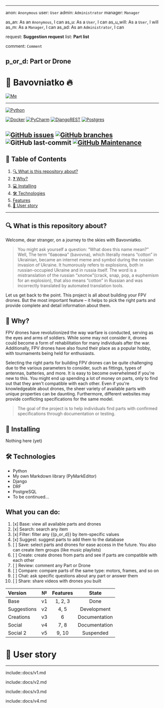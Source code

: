 ----
anon: `Anonymous`
user: `User`
admin: `Administrator`
manager: `Manager`

as_an: As an `Anonymous`, I can
as_u: As a `User`, I can
as_u_will: As a `User`, I will
as_m: As a `Manager`, I can
as_ad: As an `Administrator`, I can

request: **Suggestion request**
list: **Part list**

comment: `Comment`

p_or_d: Part or Drone
----

# 🚀 Bavovniatko 🔥
[![Me][user-badge]][user-url]

----

[![Python][python-badge]][python-url]

[![Docker][docker-badge]][docker-url]
[![PyCharm][pycharm-badge]][pycharm-url]
[![DjangoREST][django-rest-badge]][django-url]
[![Postgres][postgres-badge]][postgres-url]

[![GitHub issues][git-issues]][git-issues-url]
[![GitHub branches][git-branches]][git-url]
![GitHub last-commit][git-last-commit]
[![GitHub Maintenance][git-maintenance]][git-activity-url]
----
## 📝 Table of Contents
1. [🔍 What is this repository about?](#-what-is-this-repository-about)
2. [❓ Why?](#-why)
3. [💻 Installing](#-installing)
4. [🛠 Technologies](#-technologies)
5. [Features](#what-you-can-do)
6. [👤 User story](#-user-story)
____

## 🔍 What is this repository about?
Welcome, dear stranger, on a journey to the skies with Bavovniatko.

> You might ask yourself a question: “What does this name mean?” Well, The term “бавовна” (bavovna), which literally means “cotton” in Ukrainian, became an internet meme and symbol during the russian invasion of Ukraine. It humorously refers to explosions, both in russian-occupied Ukraine and in russia itself. The word is a mistranslation of the russian “хлопок”(crack, snap, pop, a euphemism for an explosion), that also means “cotton” in Russian and was incorrectly translated by automated translation tools.

Let us get back to the point.
This project is all about building your FPV drones. 
But the most important feature –
it helps to pick the right parts and provide complete and detail information about them.  

## 🤔 Why?
FPV drones have revolutionized the way warfare is conducted, serving as the eyes and arms of soldiers. While some may not consider it, drones could become a form of rehabilitation for many individuals after the war. Additionally, FPV drones have also found their place as a popular hobby, with tournaments being held for enthusiasts.

Selecting the right parts for building FPV drones can be quite challenging due to the various parameters to consider,
such as fittings, types of antennas, batteries, and more.
It is easy to become overwhelmed if you're new to this.
You might end up spending a lot of money on parts, only to find out that they aren't compatible with each other.
Even if you're knowledgeable about drones, the sheer variety of available parts with unique properties can be daunting.
Furthermore, different websites may provide conflicting specifications for the same model.

> The goal of the project is to help individuals find parts with confirmed specifications through documentation or testing.


## 🐒 Installing
Nothing here (yet)

## 🛠 Technologies
* Python
* My own Markdown library (PyMarkEditor)
* Django
* DRF
* PostgreSQL
* To be continued...

## What you can do:
1. [x] Base: view all available parts and drones
2. [x] Search: search any item 
3. [x] Filter: filter any {{p_or_d}} by item-specific values
4. [x] Suggest: suggest parts to add them to the database
5. [ ] Save: select parts and drones for ease access in the future. You also can create item groups (like music playlists)
6. [ ] Create: create drones from parts and see if parts are compatible with each other
7. [ ] Review: comment any Part or Drone
8. [ ] Compare: compare parts of the same type: motors, frames, and so on
9. [ ] Chat: ask specific questions about any part or answer them
10. [ ] Share: share videos with drones you built

| Version     | №  | Features |     State     |
|:------------|:--:|:--------:|:-------------:|
| Base        | v1 | 1, 2, 3  |     Done      |
| Suggestions | v2 |   4, 5   |  Development  |
| Creations   | v3 |    6     | Documentation |
| Social      | v4 |   7, 8   | Documentation |
| Social 2    | v5 |  9, 10   |   Suspended   |


# 👤 User story
____


include::docs/v1.md


include::docs/v2.md


include::docs/v3.md


include::docs/v4.md

[user-badge]: https://img.shields.io/badge/Palibrix-DD9623?style=plastic
[user-url]: https://github.com/Palibrix

[django-rest-badge]: https://img.shields.io/badge/DJANGO-REST-ff1709?style=for-the-badge&logo=django&logoColor=white&color=ff1709&labelColor=gray
[django-url]: https://www.djangoproject.com/
[docker-badge]: https://img.shields.io/badge/docker-%230db7ed.svg?style=for-the-badge&logo=docker&logoColor=white
[docker-url]: https://docker.com/
[postgres-badge]: https://img.shields.io/badge/postgres-%23316192.svg?style=for-the-badge&logo=postgresql&logoColor=white
[postgres-url]: https://www.postgresql.org/
[pycharm-badge]: https://img.shields.io/badge/pycharm-143?style=for-the-badge&logo=pycharm&logoColor=black&color=black&labelColor=green
[pycharm-url]: https://www.jetbrains.com/pycharm/
[python-badge]: http://ForTheBadge.com/images/badges/made-with-python.svg
[python-url]: https://www.python.org/

[git-activity-url]: https://GitHub.com/Palibrix/Bavovniatko/graphs/commit-activity
[git-branches]: https://badgen.net/github/branches/Palibrix/Bavovniatko
[git-issues-url]: https://github.com/Palibrix/Bavovniatko/
[git-issues]: https://img.shields.io/github/issues/Palibrix/Bavovniatko
[git-last-commit]: https://img.shields.io/github/last-commit/Palibrix/Bavovniatko
[git-maintenance]: https://img.shields.io/badge/Maintained%3F-yes-green.svg
[git-url]: https://github.com/Palibrix/Bavovniatko/